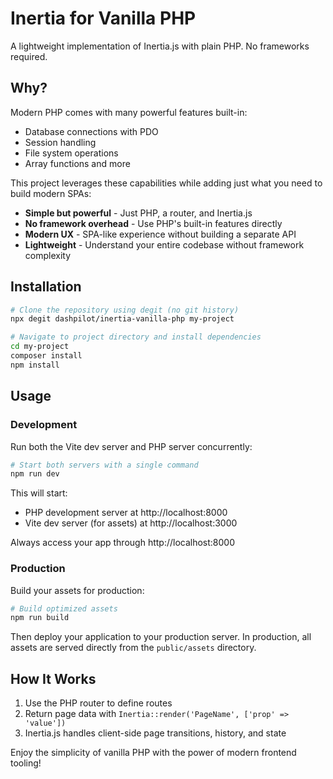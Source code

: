 # Inertia for Vanilla PHP

A lightweight implementation of Inertia.js with plain PHP. No frameworks required.

## Why?

Modern PHP comes with many powerful features built-in:

-   Database connections with PDO
-   Session handling
-   File system operations
-   Array functions and more

This project leverages these capabilities while adding just what you need to build modern SPAs:

-   **Simple but powerful** - Just PHP, a router, and Inertia.js
-   **No framework overhead** - Use PHP's built-in features directly
-   **Modern UX** - SPA-like experience without building a separate API
-   **Lightweight** - Understand your entire codebase without framework complexity

## Installation

```bash
# Clone the repository using degit (no git history)
npx degit dashpilot/inertia-vanilla-php my-project

# Navigate to project directory and install dependencies
cd my-project
composer install
npm install
```

## Usage

### Development

Run both the Vite dev server and PHP server concurrently:

```bash
# Start both servers with a single command
npm run dev
```

This will start:

-   PHP development server at http://localhost:8000
-   Vite dev server (for assets) at http://localhost:3000

Always access your app through http://localhost:8000

### Production

Build your assets for production:

```bash
# Build optimized assets
npm run build
```

Then deploy your application to your production server. In production, all assets are served directly from the `public/assets` directory.

## How It Works

1. Use the PHP router to define routes
2. Return page data with `Inertia::render('PageName', ['prop' => 'value'])`
3. Inertia.js handles client-side page transitions, history, and state

Enjoy the simplicity of vanilla PHP with the power of modern frontend tooling!
